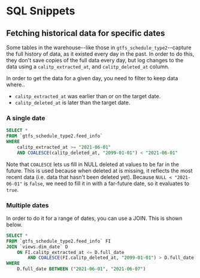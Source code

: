 # SQL Snippets

## Fetching historical data for specific dates

Some tables in the warehouse--like those in `gtfs_schedule_type2`--capture the full
history of data, as it existed every day in the past. In order to do this, they
don't save copies of the full data every day, but log changes to the data using
a `calitp_extracted_at`, and `calitp_deleted_at` column.

In order to get the data for a given day, you need to filter to keep data where..

* `calitp_extracted_at` was earlier than or on the target date.
* `calitp_deleted_at` is later than the target date.

### A single date

```SQL
SELECT *
FROM `gtfs_schedule_type2.feed_info`
WHERE
    calitp_extracted_at >= "2021-06-01"
    AND COALESCE(calitp_deleted_at, "2099-01-01") < "2021-06-01"
```

Note that `COALESCE` lets us fill in NULL deleted at values to be far in the future.
This is used because when deleted at is missing, it reflects the most recent data
(i.e. data that hasn't been deleted yet).
Because `NULL < "2021-06-01"` is `false`, we need to fill it in with a far-future date,
so it evaluates to `true`.

### Multiple dates

In order to do it for a range of dates, you can use a JOIN. This is shown below.

```SQL
SELECT *
FROM `gtfs_schedule_type2.feed_info` FI
JOIN `views.dim_date` D
    ON FI.calitp_extracted_at <= D.full_date
        AND COALESCE(FI.calitp_deleted_at, "2099-01-01") > D.full_date
WHERE
    D.full_date BETWEEN ("2021-06-01", "2021-06-07")
```
